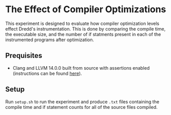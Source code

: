# The Effect of Compiler Optimizations

This experiment is designed to evaluate how compiler optimization levels effect Dredd's instrumentation. This is done by comparing the compile time, the executable size, and the number of if statments present in each of the instrumented programs after optimization.

## Prequisites

- Clang and LLVM 14.0.0 built from source with assertions enabled (instructions can be found [here](https://github.com/llvm/llvm-project/tree/llvmorg-14.0.0)).


## Setup

Run `setup.sh` to run the experiment and produce `.txt` files containing the compile time and if statement counts for all of the source files compiled.

